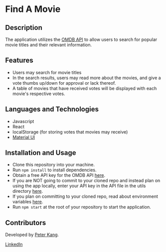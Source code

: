 # Find A Movie

## Description
The application utilizes the [OMDB API](http://www.omdbapi.com/) to allow users to search for popular movie titles and their relevant information.

## Features
- Users may search for movie titles
- In the search results, users may read more about the movies, and give a vote thumbs up/down for approval or lack thereof.
- A table of movies that have received votes will be displayed with each movie's respective votes.

## Languages and Technologies
- Javascript
- React
- localStorage (for storing votes that movies may receive)
- [Material UI](https://material-ui.com/)

## Installation and Usage
- Clone this repository into your machine.
- Run ```npm install``` to install dependencies.
- Obtain a free API key for the OMDB API [here](http://www.omdbapi.com/apikey.aspx).
- If you are NOT going to commit to your cloned repo and instead plan on using the app locally, enter your API key in the API file in the utils directory [here](https://github.com/pswk1/findamovie/blob/main/src/utils/API.js).
- If you plan on committing to your cloned repo, read about environment variables [here](https://create-react-app.dev/docs/adding-custom-environment-variables/).
- Run ```npm start``` at the root of your repository to start the application.

## Contributors
Developed by [Peter Kang](https://github.com/pswk1).  

[LinkedIn](https://www.linkedin.com/in/peterswkang/)



